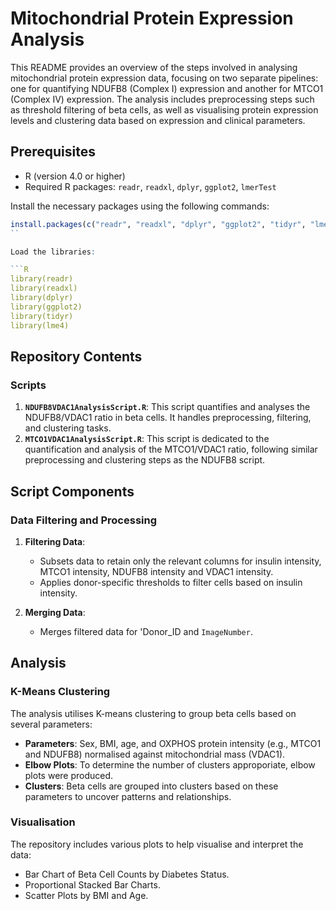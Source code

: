 # Mitochondrial Protein Expression Analysis

This README provides an overview of the steps involved in analysing mitochondrial protein expression data, focusing on two separate pipelines: one for quantifying NDUFB8 (Complex I) expression and another for MTCO1 (Complex IV) expression. The analysis includes preprocessing steps such as threshold filtering of beta cells, as well as visualising protein expression levels and clustering data based on expression and clinical parameters.

## Prerequisites

- R (version 4.0 or higher)
- Required R packages: `readr`, `readxl`, `dplyr`, `ggplot2`, `lmerTest`

Install the necessary packages using the following commands:

```R
install.packages(c("readr", "readxl", "dplyr", "ggplot2", "tidyr", "lmerTest"))
``

Load the libraries:

```R
library(readr)
library(readxl)
library(dplyr)
library(ggplot2)
library(tidyr)
library(lme4)
```

## Repository Contents

### Scripts
1. **`NDUFB8VDAC1AnalysisScript.R`**: This script quantifies and analyses the NDUFB8/VDAC1 ratio in beta cells. It handles preprocessing, filtering, and clustering tasks.
2. **`MTCO1VDAC1AnalysisScript.R`**: This script is dedicated to the quantification and analysis of the MTCO1/VDAC1 ratio, following similar preprocessing and clustering steps as the NDUFB8 script.

## Script Components

### Data Filtering and Processing

1. **Filtering Data**:
   - Subsets data to retain only the relevant columns for insulin intensity, MTCO1 intensity, NDUFB8 intensity and VDAC1 intensity.
   - Applies donor-specific thresholds to filter cells based on insulin intensity.

2. **Merging Data**:
   - Merges filtered data for 'Donor_ID and `ImageNumber`.

## Analysis

### K-Means Clustering
The analysis utilises K-means clustering to group beta cells based on several parameters:
- **Parameters**: Sex, BMI, age, and OXPHOS protein intensity (e.g., MTCO1 and NDUFB8) normalised against mitochondrial mass (VDAC1).
- **Elbow Plots**: To determine the number of clusters approporiate, elbow plots were produced. 
- **Clusters**: Beta cells are grouped into clusters based on these parameters to uncover patterns and relationships.

### Visualisation

The repository includes various plots to help visualise and interpret the data:
- Bar Chart of Beta Cell Counts by Diabetes Status.
- Proportional Stacked Bar Charts.
- Scatter Plots by BMI and Age.




